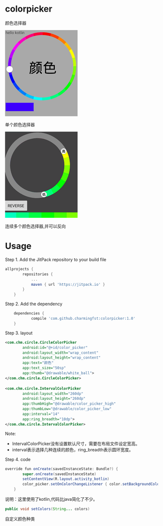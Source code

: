 colorpicker
===

颜色选择器

![单个颜色选择器](https://github.com/charmingfst/colorpicker/blob/master/images/charge5.gif)

单个颜色选择器

![连续多个颜色选择器](https://github.com/charmingfst/colorpicker/blob/master/images/charge4.gif)

连续多个颜色选择器,并可以反向


Usage
====================

Step 1. Add the JitPack repository to your build file
```Groovy
allprojects {
		repositories {
			...
			maven { url 'https://jitpack.io' }
		}
	}
```
Step 2. Add the dependency
```Groovy
	dependencies {
	        compile 'com.github.charmingfst:colorpicker:1.0'
	}
```
Step 3. layout
```Xml
<com.chm.circle.CircleColorPicker
        android:id="@+id/color_picker"
        android:layout_width="wrap_content"
        android:layout_height="wrap_content"
        app:text="颜色"
        app:text_size="50sp"
        app:thumb="@drawable/white_ball">
</com.chm.circle.CircleColorPicker>

<com.chm.circle.IntervalColorPicker
        android:layout_width="260dp"
        android:layout_height="260dp"
        app:thumbHigh="@drawable/color_picker_high"
        app:thumbLow="@drawable/color_picker_low"
        app:interval="14"
        app:ring_breadth="10dp">
</com.chm.circle.IntervalColorPicker>
```
Note:
- IntervalColorPicker没有设置默认尺寸，需要在布局文件设定宽高。
- interval表示选择几种连续的颜色，ring_breadth表示圆环宽度。

Step 4. code
```Java
override fun onCreate(savedInstanceState: Bundle?) {
        super.onCreate(savedInstanceState)
        setContentView(R.layout.activity_kotlin)
        color_picker.setOnColorChangeListener { color.setBackgroundColor(it) }
    }
```
说明：这里使用了kotlin,代码比java简化了不少。
```Java
public void setColors(String... colors)
```
自定义颜色种类

	
